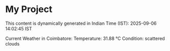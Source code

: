 # My Project

This content is dynamically generated in Indian Time (IST): 2025-09-06 14:02:45 IST


Current Weather in Coimbatore:
Temperature: 31.88 °C
Condition: scattered clouds
